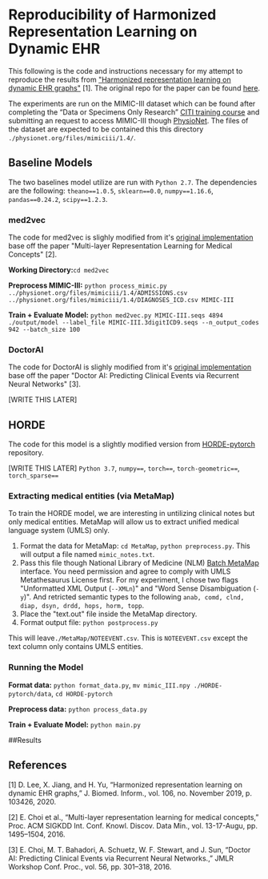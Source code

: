 # Reproducibility of Harmonized Representation Learning on Dynamic EHR

This following is the code and instructions necessary for my attempt to reproduce the results from ["Harmonized representation learning on dynamic EHR graphs"](https://www.sciencedirect.com/science/article/pii/S153204642030054X) [1]. The original repo for the paper can be found [here](https://github.com/donalee/HORDE).

The experiments are run on the MIMIC-III dataset which can be found after completing the “Data or Specimens Only Research” [CITI training course](https://www.citiprogram.org/index.cfm?pageID=154&icat=0&ac=0) and submitting an request to access MIMIC-III though [PhysioNet](https://physionet.org/). The files of the dataset are expected to be contained this this directory `./physionet.org/files/mimiciii/1.4/`.

## Baseline Models
The two baselines model utilize are run with `Python 2.7`. The dependencies are the following: `theano==1.0.5`, `sklearn==0.0`, `numpy==1.16.6`, `pandas==0.24.2`, `scipy==1.2.3`.

### med2vec
The code for med2vec is slighly modified from it's [original implementation](https://github.com/mp2893/med2vec) base off the paper "Multi-layer Representation Learning for Medical Concepts" [2]. 

**Working Directory:**`cd med2vec`

**Preprocess MIMIC-III:** `python process_mimic.py ../physionet.org/files/mimiciii/1.4/ADMISSIONS.csv ../physionet.org/files/mimiciii/1.4/DIAGNOSES_ICD.csv MIMIC-III`

**Train + Evaluate Model:** `python med2vec.py MIMIC-III.seqs 4894 ./output/model --label_file MIMIC-III.3digitICD9.seqs --n_output_codes 942 --batch_size 100 `

### DoctorAI
The code for DoctorAI is slighly modified from it's [original implementation](https://github.com/mp2893/doctorai) base off the paper "Doctor AI: Predicting Clinical Events via Recurrent Neural Networks" [3]. 

[WRITE THIS LATER]

## HORDE
The code for this model is a slightly modified version from [HORDE-pytorch](https://github.com/Lishany/HORDE-pytorch) repository.

[WRITE THIS LATER]
`Python 3.7`, `numpy==`, `torch==`, `torch-geometric==`, `torch_sparse==`

### Extracting medical entities (via MetaMap)
To train the HORDE model, we are interesting in untilizing clinical notes but only medical entities. MetaMap will allow us to extract unified medical language system (UMLS) only.

1. Format the data for MetaMap: `cd MetaMap`, `python preprocess.py`. This will output a file named `mimic_notes.txt`.
2. Pass this file though National Library of Medicine (NLM) [Batch MetaMap](https://ii.nlm.nih.gov/Batch/UTS_Required/MetaMap.html) interface. You need permission and agree to comply with UMLS Metathesaurus License first. For my experiment, I chose two flags "Unformatted XML Output (`--XMLn`)" and "Word Sense Disambiguation (`-y`)". And retricted semantic types to the following `anab, comd, clnd, diap, dsyn, drdd, hops, horm, topp`.
3. Place the "text.out" file inside the MetaMap directory.
4. Format output file: `python postprocess.py`

This will leave`./MetaMap/NOTEEVENT.csv`. This is `NOTEEVENT.csv` except the text column only contains UMLS entities. 

### Running the Model
**Format data:** `python format_data.py`, `mv mimic_III.npy ./HORDE-pytorch/data`, `cd HORDE-pytorch` 

**Preprocess data:** `python process_data.py`

**Train + Evaluate Model:** `python main.py`

##Results


## References
[1] D. Lee, X. Jiang, and H. Yu, “Harmonized representation learning on dynamic EHR graphs,” J. Biomed. Inform., vol. 106, no. November 2019, p. 103426, 2020.

[2] E. Choi et al., “Multi-layer representation learning for medical concepts,” Proc. ACM SIGKDD Int. Conf. Knowl. Discov. Data Min., vol. 13-17-Augu, pp. 1495–1504, 2016.

[3] E. Choi, M. T. Bahadori, A. Schuetz, W. F. Stewart, and J. Sun, “Doctor AI: Predicting Clinical Events via Recurrent Neural Networks.,” JMLR Workshop Conf. Proc., vol. 56, pp. 301–318, 2016.

